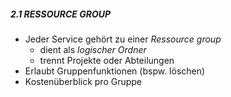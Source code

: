 ##### 2.1 **RESSOURCE GROUP**
- Jeder Service gehört zu einer *Ressource group*
    - dient als *logischer Ordner*
    - trennt Projekte oder Abteilungen
- Erlaubt Gruppenfunktionen (bspw. löschen)
- Kostenüberblick pro Gruppe